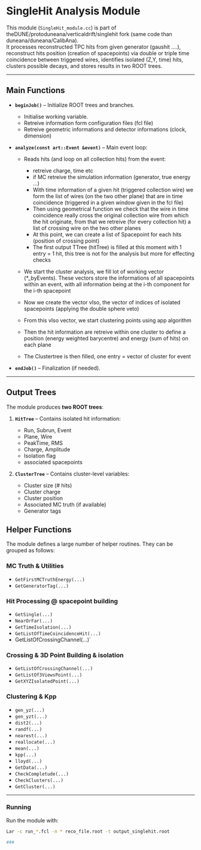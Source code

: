# SingleHit Analysis Module

This module (`SingleHit_module.cc`) is part of theDUNE/protoduneana/verticaldrift/singlehit fork (same code than duneana/duneana/CalibAna).  
It processes reconstructed TPC hits from given generator (gaushit ….), reconstruct hits position (creation of spacepoints) via double or triple time coincidence between triggered wires, identifies isolated (Z,Y, time) hits, clusters possible decays, and stores results in two ROOT trees.

---

##  Main Functions

- **`beginJob()`** 
	– Initialize ROOT trees and branches.  
	- Initialise working variable.
	- Retreive information form configuration files (fcl file)
	- Retreive geometric informations and detector informations (clock, dimension)

- **`analyze(const art::Event &event)`** – Main event loop:  
	- Reads hits (and loop on all collection hits) from the event:
		- retreive charge, time etc 
		- if MC retreive the simulation information (generator, true energy …)
		- With time information of a given hit (triggered collection wire) we form the list of wires (on the two other plane) that are in time coincidence (triggered in a given window given in the fcl file)
		- Then using geometrical function we check that the wire in time coincidence really cross the original collection wire from which the hit originate, from that we retreive (for every collection hit) a list of crossing wire on the two other planes
		- At this point, we can create a list of Spacepoint for each hits (position of crossing point)
        - The first output TTree (hitTree) is filled at this moment with 1 entry = 1 hit, this tree is not for the analysis but more for effecting checks

	- We start the cluster analysis, we fill lot of working vector (*_byEvents). These vectors store the informations of all spacepoints within an event, with all information being at the i-th component for the i-th spacepoint
	-  Now we create the vector vIso, the vector of indices of isolated spacepoints (applying the double sphere veto)
	- From this vIso vector, we start clustering points using app algorithm
	- Then the hit information are retreive within one cluster to define a position (energy weighted barycentre) and energy (sum of hits) on each plane
	- The Clustertree is then filled, one entry = vector of cluster for event 

- **`endJob()`** – Finalization (if needed).  

---

##  Output Trees

The module produces **two ROOT trees**:

1. **`HitTree`** – Contains isolated hit information:  
   - Run, Subrun, Event  
   - Plane, Wire  
   - PeakTime, RMS  
   - Charge, Amplitude  
   - Isolation flag  
   - associated spacepoints

2. **`ClusterTree`** – Contains cluster-level variables:  
   - Cluster size (# hits)  
   - Cluster charge  
   - Cluster position 
   - Associated MC truth (if available)  
   - Generator tags  

##  Helper Functions

The module defines a large number of helper routines. They can be grouped as follows:

###  MC Truth & Utilities
- `GetFirstMCTruthEnergy(...)`  
- `GetGeneratorTag(...)`  

###  Hit Processing @ spacepoint building
- `GetSingle(...)`  
- `NearOrFar(...)`  
- `GetTimeIsolation(...)`  
- `GetListOfTimeCoincidenceHit(...)`  
-  GetListOfCrossingChannel(…)`

###  Crossing & 3D Point Building & isolation
- `GetListOfCrossingChannel(...)`  
- `GetListOf3ViewsPoint(...)`  
- `GetXYZIsolatedPoint(...)`  

###  Clustering & Kpp
- `gen_yz(...)`  
- `gen_yzt(...)`  
- `dist2(...)`  
- `randf(...)`  
- `nearest(...)`  
- `reallocate(...)`  
- `mean(...)`  
- `kpp(...)`  
- `lloyd(...)`  
- `GetData(...)`  
- `CheckCompletude(...)`  
- `CheckClusters(...)`  
- `GetCluster(...)`  

---

### Running

Run the module with:

```bash
Lar -c run_*.fcl -n * reco_file.root -t output_singlehit.root

###
